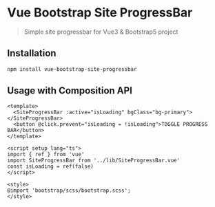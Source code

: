 # Vue Bootstrap Site ProgressBar

> Simple site progressbar for Vue3 & Bootstrap5 project

## Installation

```bash
npm install vue-bootstrap-site-progressbar
```

## Usage with Composition API

```vue
<template>
  <SiteProgressBar :active="isLoading" bgClass="bg-primary"></SiteProgressBar>
  <button @click.prevent="isLoading = !isLoading">TOGGLE PROGRESS BAR</button>
</template>

<script setup lang="ts">
import { ref } from 'vue'
import SiteProgressBar from '../lib/SiteProgressBar.vue'
const isLoading = ref(false)
</script>

<style>
@import 'bootstrap/scss/bootstrap.scss';
</style>
```

